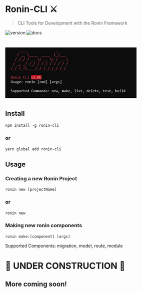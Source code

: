 # Ronin-CLI ⚔️
> CLI Tools for Development with the Ronin Framework

![version](https://img.shields.io/badge/version-0.0.1b-brightgreen.svg?style=flat-square) ![docs](https://img.shields.io/badge/docs-coming%20soon-orange.svg?style=flat-square)

<h1 align="left">
	<img width="420" src="media/ronin-cli-screenshot.png" alt="Ronin-Cli">
</h1>

## Install
```console
npm install -g ronin-cli
```
### or 
```console
yarn global add ronin-cli
```

## Usage
### Creating a new Ronin Project
```
ronin new [projectName]
```
### or
```
ronin new 
```

### Making new ronin components
```
ronin make:[component] [args]
```
Supported Components: migration, model, route, module

# 🚧 UNDER CONSTRUCTION 🚧
## More coming soon!